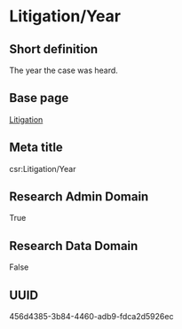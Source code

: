 # Litigation/Year
## Short definition
The year the case was heard.
## Base page
[Litigation](https://github.com/EuroCRIS/CASRAI-Dictionairies/blob/main/Objects/Litigation.md)
## Meta title
csr:Litigation/Year
## Research Admin Domain
True
## Research Data Domain
False
## UUID
456d4385-3b84-4460-adb9-fdca2d5926ec
